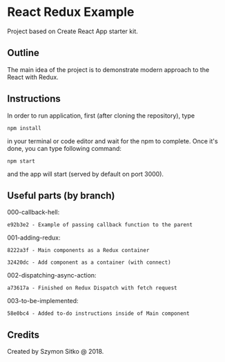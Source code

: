 # React Redux Example

Project based on Create React App starter kit.

## Outline

The main idea of the project is to demonstrate modern approach to the React with Redux.

## Instructions

In order to run application, first (after cloning the repository), type

    npm install

in your terminal or code editor and wait for the npm to complete. Once it's done, you can
type following command:

    npm start

and the app will start (served by default on port 3000).

## Useful parts (by branch)

000-callback-hell:

    e92b3e2 - Example of passing callback function to the parent

001-adding-redux:

    8222a3f - Main components as a Redux container

    32420dc - Add component as a container (with connect)

002-dispatching-async-action:

    a73617a - Finished on Redux Dispatch with fetch request

003-to-be-implemented:

    58e0bc4 - Added to-do instructions inside of Main component

## Credits

Created by Szymon Sitko @ 2018.